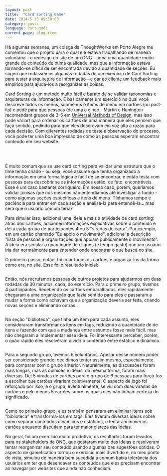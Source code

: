 ```yaml
---
layout: post
title:  "Card Sorting Game"
date: 2014-5-15 09:10:03
category: posts
language: Português
current-page: blog-item
---
```


Há algumas semanas, um colega da ThoughtWorks em Porto Alegre me comentou que o projeto para o qual ele estava trabalhando de maneira voluntária - o redesign do site de um ONG - tinha uma quantidade muito grande de conteúdo de ótima qualidade, mas que a informação estava tornando-se difícil de ser encontrada devido a quantidade de seções. Eu sugeri que rodássemos algumas rodadas de um exercício de Card Sorting para testar a arquitetura de informação - e dar ao cliente um feedback mais empírico para ajudá-los a reorganizar as coisas.

Card Sorting é um método muito fácil e barato de se validar taxonomias e arquiteturas de informação. É basicamente um exercício no qual você descreve todos os menus, submenus e ítems de menu em cartões (ou post-its) e pede para que pessoas (de uma a cinco - Martin e Hanington recomendam grupos de 3-5 em [Universal Methods of Design](http://www.amazon.com/Universal-Methods-Design-Innovative-Effective/dp/1592537561), mas isso pode variar) para ordenar os cartões de uma maneira que eles pensem que faça sentido, pedindo para que eles descrevam em voz alta a razão para cada decisão. Com diferentes rodadas de teste e observação do processo, você pode ter uma boa impressão de como as pessoas esperam encontrar conteúdo em seu website.

<div style="text-align: center;">
	 <img class="image-reduced" src="{{ site.baseurl }}/assets/images/posts/card-sorting/card01.jpg" alt=""/> 
	 <img class="image-reduced" src="{{ site.baseurl }}/assets/images/posts/card-sorting/card02.jpg" alt=""/>
 </div>
 </br>

É muito comum que se use card sorting para validar uma estrutura que o time tenha criado - ou seja, você assume que tenha organizado a informação em uma forma lógica e fácil de se encontrar, e então testa com pessoas para descobrir se as informações estão, de fato, encontráveis. Esse é um caso bastante corriqueiro. Em nosso caso, porém, queríamos validar ]coisas que nós mesmos não entendíamos até investigar a fundo - como algumas seções específicas e itens de menu. Tínhamos tempo e paciência para entrar em cada seção e analisá-la para entendê-la... mas será que o usuário comum teria?

Para simular isso, adicionei uma ideia a mais a atividade de card sorting: atrás dos cartões, adicionei informações explicativas sobre o conteúdo e dei a cada grupo de participantes 4 ou 5 "viradas de carta". Por exemplo, em um cartão chamado "Eu apoio o movimento", adicionei a descrição "lista de pessoas e organizações que apoiam publicamente o movimento". A ideia era simular a quantidade de cliques (e tempo gasto) que um usuário iria dar normalmente para entender onde encontrar o que busca no site.

O primeiro passo, então, foi criar todos os cartões e organizá-los da forma como era, no site. Esse foi o resultado inicial:

<img class="image-reduced image-centered" src="{{ site.baseurl }}/assets/images/posts/card-sorting/card03.jpg" alt=""/>

Então, nós recrutamos pessoas de outros projetos para ajudarmos em duas rodadas de 30 minutos, cada, do exercício. Para o primeiro grupo, tivemos 4 participantes. Recebendo os cartões embaralhados, eles rapidamente chegaram a uma organização que fazia sentido para eles e passaram a mudar a forma como achavam que a organização deveria ser feita, criando novas seções e eliminando outras.

<img class="image-reduced image-centered" src="{{ site.baseurl }}/assets/images/posts/card-sorting/card04.jpg" alt=""/>

Na seção "biblioteca", que tinha um item para cada assunto, eles consideraram transformar os itens em tags, reduzindo a quantidade de de itens e fazendo com que a mudança entre assuntos fosse mais fácil. mas não chegaram a implementar essa ideia. Foi interessante perceber, porém, o quão rápido eles resolveram dividir o conteúdo entre estático e dinâmico.

<img class="image-reduced image-centered" src="{{ site.baseurl }}/assets/images/posts/card-sorting/card05.jpg" alt=""/>

Para o segundo grupo, tivemos 6 voluntários. Apesar desse número poder ser considerado grande, decidimos tentar assim mesmo, especialmente para comparar com o grupo anterior. Naturalmente, as discussões foram mais longas, mas as opiniões e ideias, da mesma forma, foram mais diversas. Dei 5 viradas de cartões para o grupo de 6 pessoas para forçá-los a escolher que cartões virariam coletivamente. O aspecto de jogo foi reforçado por isso, e o grupo, eventualmente, se viu com duas viradas de cartões e pelo menos 5 cartões sobre os quais eles não tinham certeza do significado.

<img class="image-reduced image-centered" src="{{ site.baseurl }}/assets/images/posts/card-sorting/card06.jpg" alt=""/>

Como no primeiro grupo, eles também pensaram em eliminar items sob "biblioteca" e transformá-los em tags. Eles tiveram diversas ideias sobre como separar conteúdos dinâmicos e estáticos, e tentaram mover os cartões enquanto discutiam para ter maior clareza das ideias.

No geral, foi um exercício muito produtivo; os resultados foram levados para os stakeholders da ONG, que gostaram muito das ideias e resolveram tentar reorganizar seu conteúdo usando algumas das sugestões obtidas. O aspecto de gamefication tornou o exercício mais divertido e, no meu ponto de vista, simulou de maneira bem sucedida a comum baixa tolerância dos usuários em ter que desencavar os conteúdos que eles precisam encontrar ao navegar por websites que ainda não conheciam.